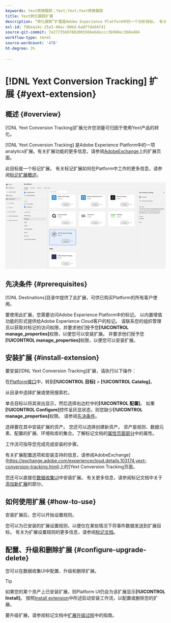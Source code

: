 ```yaml
---
keywords: Yext转换跟踪；Yext;Yext;Yext转换跟踪
title: Yext转化跟踪扩展
description: “转化跟踪”扩展是Adobe Experience Platform中的一个分析目标。 有关扩展功能的更多信息，请参阅Exchange上的扩展页面Adobe。
exl-id: 786ea14c-25a3-40ac-906d-6a8f7de04f41
source-git-commit: 7e27735697882065566ebdeccc36998ec368e404
workflow-type: tm+mt
source-wordcount: '478'
ht-degree: 3%

---
```


# [!DNL Yext Conversion Tracking] 扩展 {#yext-extension}

## 概述 {#overview}

[!DNL Yext Conversion Tracking]扩展允许您测量可归因于使用Yext产品的转化。

[!DNL Yext Conversion Tracking] 是Adobe Experience Platform中的一项analytics扩展。有关扩展功能的更多信息，请参阅[AdobeExchange](https://exchange.adobe.com/experiencecloud.details.103174.yext-conversion-tracking.html)上的扩展页面。

此目标是一个标记扩展。 有关标记扩展如何在Platform中工作的更多信息，请参阅[标记扩展概述](../launch-extensions/overview.md)。

![下一转化跟踪扩展](../../assets/catalog/analytics/yext/catalog.png)

## 先决条件 {#prerequisites}

[!DNL Destinations]目录中提供了此扩展，可供已购买Platform的所有客户使用。

要使用此扩展，您需要访问Adobe Experience Platform中的标记。 以内置增值功能的形式提供给Adobe Experience Cloud客户的标记。 请联系您的组织管理员以获取对标记的访问权限，并要求他们授予您&#x200B;**[!UICONTROL manage_properties]**&#x200B;权限，以便您可以安装扩展。 并要求他们授予您&#x200B;**[!UICONTROL manage_properties]**&#x200B;权限，以便您可以安装扩展。

## 安装扩展 {#install-extension}

要安装[!DNL Yext Conversion Tracking]扩展，请执行以下操作：

在[Platform接口](http://platform.adobe.com/)中，转到&#x200B;**[!UICONTROL 目标]** > **[!UICONTROL Catalog]**。

从目录中选择扩展或使用搜索栏。

单击目标以将其突出显示，然后选择右边栏中的&#x200B;**[!UICONTROL 配置]**。 如果&#x200B;**[!UICONTROL Configure]**&#x200B;控件呈灰显状态，则您缺少&#x200B;**[!UICONTROL manage_properties]**&#x200B;权限。 请参阅[先决条件](#prerequisites)。

选择要在其中安装扩展的资产。 您还可以选择创建新资产。 资产是规则、数据元素、配置的扩展、环境和库的集合。了解标记文档的[属性页面部分](../../../tags/ui/administration/companies-and-properties.md#properties-page)中的属性。

工作流可指导您完成完成安装的步骤。

有关扩展配置选项和安装支持的信息，请参阅AdobeExchange](https://exchange.adobe.com/experiencecloud.details.103174.yext-conversion-tracking.html)上的[Yext Conversion Tracking页面。

您还可以直接在[数据收集UI](https://experience.adobe.com/#/data-collection/)中安装扩展。 有关更多信息，请参阅标记文档中关于[添加新扩展](../../../tags/ui/managing-resources/extensions/overview.md#add-a-new-extension)的部分。

## 如何使用扩展 {#how-to-use}

安装扩展后，您可以开始设置规则。

您可以为已安装的扩展设置规则，以便仅在某些情况下将事件数据发送到扩展目标。 有关为扩展设置规则的更多信息，请参阅[标记文档](../../../tags/ui/managing-resources/rules.md)。

## 配置、升级和删除扩展 {#configure-upgrade-delete}

您可以在数据收集UI中配置、升级和删除扩展。

>[!TIP]
>
>如果您的某个资产上已安装扩展，则Platform UI仍会为该扩展显示&#x200B;**[!UICONTROL Install]**。 按照[Install extension](#install-extension)中所述启动安装工作流，以配置或删除您的扩展。

要升级扩展，请参阅标记文档中[扩展升级过程](../../../tags/ui/managing-resources/extensions/extension-upgrade.md)中的指南。
